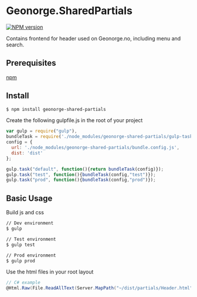 # Geonorge.SharedPartials
[![NPM version][npm-image]][npm-url]

Contains frontend for header used on Geonorge.no, including menu and search.

## Prerequisites
[npm](https://www.npmjs.com/get-npm)

## Install
```bash
$ npm install geonorge-shared-partials
```

Create the following gulpfile.js in the root of your project
```js
var gulp = require("gulp"),
bundleTask = require('./node_modules/geonorge-shared-partials/gulp-tasks/bundle')(gulp),
config = {
  url: './node_modules/geonorge-shared-partials/bundle.config.js',
  dist: 'dist'
};

gulp.task("default", function(){return bundleTask(config)});
gulp.task("test", function(){bundleTask(config,"test")});
gulp.task("prod", function(){bundleTask(config,"prod")});
```

## Basic Usage
Build js and css
```bash
// Dev environment
$ gulp
```
```bash
// Test environment
$ gulp test
```
```bash
// Prod environment
$ gulp prod
```

Use the html files in your root layout
```cs
// C# example
@Html.Raw(File.ReadAllText(Server.MapPath("~/dist/partials/Header.html")))
```

[npm-url]: https://npmjs.org/package/geonorge-shared-partials
[npm-image]: http://img.shields.io/npm/v/geonorge-shared-partials.svg